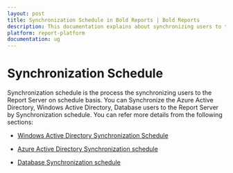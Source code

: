 ```yaml
---
layout: post
title: Synchronization Schedule in Bold Reports | Bold Reports
description: This documentation explains about synchronizing users to the Bold Reports Report Server by synchronization schedule
platform: report-platform
documentation: ug
---
```


# Synchronization Schedule

Synchronization schedule is the process the synchronizing users to the Report Server on schedule basis. You can Synchronize the Azure Active Directory, Windows Active Directory, Database users to the Report Server by Synchronization schedule. You can refer more details from the following sections:

* [Windows Active Directory Synchronization Schedule](/administrator-guide/manage-app-settings/synchronization-schedule/active-directory-synchronization-schedule/)

* [Azure Active Directory Synchronization schedule](/administrator-guide/manage-app-settings/synchronization-schedule/azure-active-directory-synchronization-schedule/)

* [Database Synchronization schedule](/administrator-guide/manage-app-settings/synchronization-schedule/database-synchronization-schedule/)
